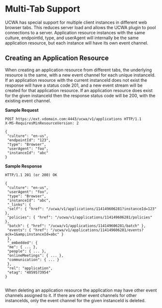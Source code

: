 
# Multi-Tab Support


UCWA has special support for multiple client instances in different web browser tabs. This reduces server load and allows the UCWA plugin to pool connections to a server. Application resource instances with the same culture, endpointId, type, and userAgent will internally be the same application resource, but each instance will have its own event channel.

## Creating an Application Resource

When creating an application resource from different tabs, the underlying resource is the same, with a new event channel for each unique instanceId. If an application resource with the current instanceId does not exist the response will have a status code 201, and a new event stream will be created for that application resource. If an application resource does exist for the given instanceId then the response status code will be 200, with the existing event channel.

 **Sample Request**




```
POST https://ext.vdomain.com:4443/ucwa/v1/applications HTTP/1.1
X-MS-RequiresMinResourceVersion: 2
 
{
 "culture": "en-us",
 "endpointId": "123",
 "type": "Browser",
 "userAgent": "foo",
 "instanceId": "abc"
}

```

 **Sample Response**




```
HTTP/1.1 201 (or 200) OK
 
{
 "culture": "en-us",
 "userAgent": "foo",
 "type": "Browser",
 "instanceId": "abc",
 "_links": {
 "self": { "href": "/ucwa/v1/applications/114149606281?instanceId=123" },
 "policies": { "href": "/ucwa/v1/applications/114149606281/policies" },
 "batch": { "href": "/ucwa/v1/applications/114149606281/batch" },
 "events": { "href": "/ucwa/v1/applications/114149606281/events?ack=1&amp;instanceId=abc" }
 },
 "_embedded": {
 "me": { ... },
 "people": { ... },
 "onlineMeetings": { ... },
 "communication": { ... }
 },
 "rel": "application",
 "etag": "4059573954"
}

```


## 
<a name="bk_addresources"> </a>

When deleting an application resource the application may have other event channels assigned to it. If there are other event channels for other instanceIds, only the event channel for the given instanceId is deleted.

